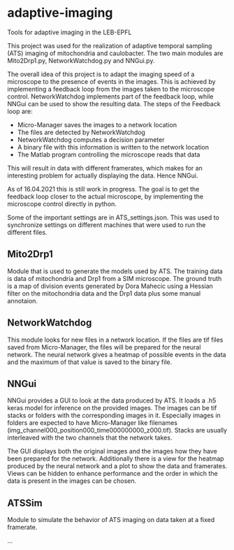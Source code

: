 # adaptive-imaging
Tools for adaptive imaging in the LEB-EPFL

This project was used for the realization of adaptive temporal sampling (ATS) imaging of mitochondria and caulobacter. The two main modules are Mito2Drp1.py, NetworkWatchdog.py and NNGui.py.

The overall idea of this project is to adapt the imaging speed of a microscope to the presence of events in the images. This is achieved by implementing a feedback loop from the images taken to the microscope control. NetworkWatchdog implements part of the feedback loop, while NNGui can be used to show the resulting data. The steps of the Feedback loop are:
* Micro-Manager saves the images to a network location
* The files are detected by NetworkWatchdog
* NetworkWatchdog computes a decision parameter
* A binary file with this information is written to the network location
* The Matlab program controlling the microscope reads that data

This will result in data with different framerates, which makes for an interesting problem for actually displaying the data. Hence NNGui.

As of 16.04.2021 this is still work in progress. The goal is to get the feedback loop closer to the actual microscope, by implementing the microscope control directly in python.

Some of the important settings are in ATS_settings.json. This was used to synchronize settings on different machines that were used to run the different files.

## Mito2Drp1
Module that is used to generate the models used by ATS. The training data is data of mitochondria and Drp1 from a SIM microscope. The ground truth is a map of division events generated by Dora Mahecic using a Hessian filter on the mitochondria data and the Drp1 data plus some manual annotaion.

## NetworkWatchdog
This module looks for new files in a network location. If the files are tif files saved from Micro-Manager, the files will be prepared for the neural network. The neural network gives a heatmap of possible events in the data and the maximum of that value is saved to the binary file.

## NNGui
NNGui provides a GUI to look at the data produced by ATS. It loads a .h5 keras model for inference on the provided images. The images can be tif stacks or folders with the corresponding images in it. Especially images in folders are expected to have Micro-Manager like filenames (img_channel000_position000_time000000000_z000.tif). Stacks are usually interleaved with the two channels that the network takes.

The GUI displays both the original images and the images how they have been prepared for the network. Additionally there is a view for the heatmap produced by the neural network and a plot to show the data and framerates. Views can be hidden to enhance performance and the order in which the data is present in the images can be chosen.

## ATSSim
Module to simulate the behavior of ATS imaging on data taken at a fixed framerate.




...